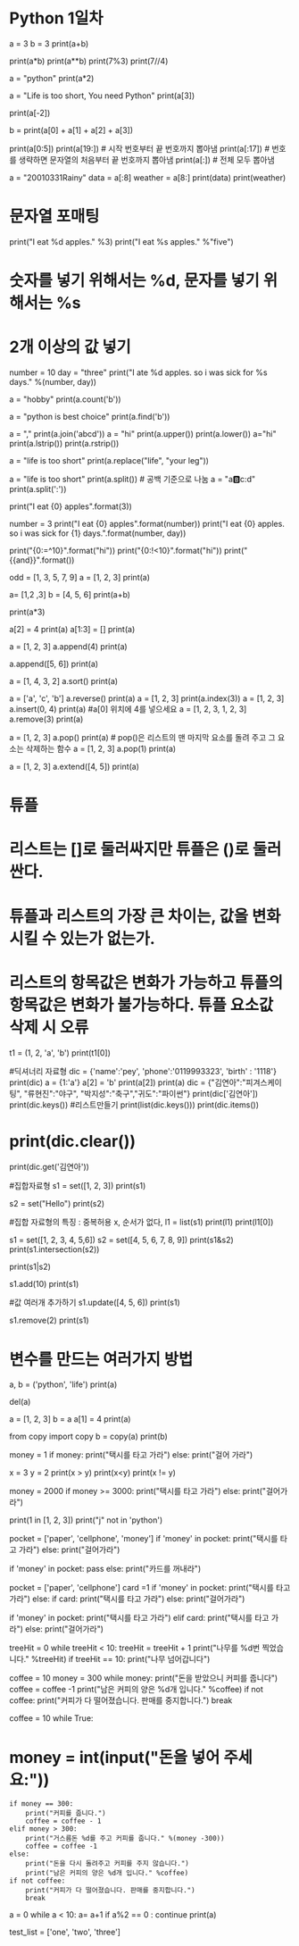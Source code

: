 # Python 1일차
a = 3
b = 3
print(a+b)

print(a*b)
print(a**b)
print(7%3)
print(7//4)

a = "python"
print(a*2)

a = "Life is too short, You need Python"
print(a[3])

print(a[-2])

b = print(a[0] + a[1] + a[2] + a[3])

print(a[0:5])
print(a[19:]) # 시작 번호부터 끝 번호까지 뽑아냄
print(a[:17]) # 번호를 생략하면 문자열의 처음부터 끝 번호까지 뽑아냄
print(a[:]) # 전체 모두 뽑아냄

a = "20010331Rainy"
data = a[:8]
weather = a[8:]
print(data)
print(weather)

# 문자열 포매팅
print("I eat %d apples." %3)
print("I eat %s apples." %"five")

# 숫자를 넣기 위해서는 %d, 문자를 넣기 위해서는 %s

# 2개 이상의 값 넣기
number = 10
day = "three"
print("I ate %d apples. so i was sick for %s days." %(number, day))


a = "hobby"
print(a.count('b'))

a = "python is best choice"
print(a.find('b'))

a = ","
print(a.join('abcd'))
a = "hi"
print(a.upper())
print(a.lower())
a="hi"
print(a.lstrip())
print(a.rstrip())

a = "life is too short"
print(a.replace("life", "your leg"))

a = "life is too short"
print(a.split()) # 공백 기준으로 나눔
a = "a:b:c:d"
print(a.split(':'))

print("I eat {0} apples".format(3))

number = 3
print("I eat {0} apples".format(number))
print("I eat {0} apples. so i was sick for {1} days.".format(number, day))

print("{0:=^10}".format("hi"))
print("{0:!<10}".format("hi"))
print("{{and}}".format())

odd = [1, 3, 5, 7, 9]
a = [1, 2, 3]
print(a)

a= [1,2 ,3]
b = [4, 5, 6]
print(a+b)

print(a*3)

a[2] = 4
print(a)
a[1:3] = []
print(a)

a = [1, 2, 3]
a.append(4)
print(a)

a.append([5, 6])
print(a)

a = [1, 4, 3, 2]
a.sort()
print(a)

a = ['a', 'c', 'b']
a.reverse()
print(a)
a = [1, 2, 3]
print(a.index(3))
a = [1, 2, 3]
a.insert(0, 4)
print(a) #a[0] 위치에 4를 넣으세요
a = [1, 2, 3, 1, 2, 3]
a.remove(3)
print(a)

a = [1, 2, 3]
a.pop()
print(a) # pop()은 리스트의 맨 마지막 요소를 돌려 주고 그 요소는 삭제하는 함수
a = [1, 2, 3]
a.pop(1)
print(a)

a = [1, 2, 3]
a.extend([4, 5])
print(a)



# 튜플
# 리스트는 []로 둘러싸지만 튜플은 ()로 둘러싼다.
# 튜플과 리스트의 가장 큰 차이는, 값을 변화시킬 수 있는가 없는가.
# 리스트의 항목값은 변화가 가능하고 튜플의 항목값은 변화가 불가능하다. 튜플 요소값 삭제 시 오류
t1 = (1, 2, 'a', 'b')
print(t1[0])

#딕셔너리 자료형
dic = {'name':'pey', 'phone':'0119993323', 'birth' : '1118'}
print(dic)
a = {1:'a'}
a[2] = 'b'
print(a[2])
print(a)
dic = {"김연아":"피겨스케이팅", "류현진":"야구", "박지성":"축구","귀도":"파이썬"}
print(dic['김연아'])
print(dic.keys())
#리스트만들기
print(list(dic.keys()))
print(dic.items())
# print(dic.clear())
print(dic.get('김연아'))

#집합자료형
s1 = set([1, 2, 3])
print(s1)

s2 = set("Hello")
print(s2)

#집합 자료형의 특징 : 중복허용 x, 순서가 없다,
l1 = list(s1)
print(l1)
print(l1[0])

s1 = set([1, 2, 3, 4, 5,6])
s2 = set([4, 5, 6, 7, 8, 9])
print(s1&s2)
print(s1.intersection(s2))

print(s1|s2)

s1.add(10)
print(s1)

#값 여러개 추가하기
s1.update([4, 5, 6])
print(s1)

s1.remove(2)
print(s1)


# 변수를 만드는 여러가지 방법
a, b = ('python', 'life')
print(a)

del(a)

a = [1, 2, 3]
b = a
a[1] = 4
print(a)

from copy import copy
b = copy(a)
print(b)



money = 1
if money:
    print("택시를 타고 가라")
else:
    print("걸어 가라")

x = 3
y = 2
print(x > y)
print(x<y)
print(x != y)

money = 2000
if money >= 3000:
    print("택시를 타고 가라")
else:
    print("걸어가라")

print(1 in [1, 2, 3])
print("j" not in 'python')

pocket = ['paper', 'cellphone', 'money']
if 'money' in pocket:
    print("택시를 타고 가라")
else:
    print("걸어가라")

if 'money' in pocket:
    pass
else:
    print("카드를 꺼내라")


pocket = ['paper', 'cellphone']
card =1
if 'money' in pocket:
    print("택시를 타고 가라")
else:
    if card:
        print("택시를 타고 가라")
    else:
        print("걸어가라")

if 'money' in pocket:
    print("택시를 타고 가라")
elif card:
    print("택시를 타고 가라")
else:
    print("걸어가라")

treeHit = 0
while treeHit < 10:
    treeHit = treeHit + 1
    print("나무를 %d번 찍었습니다." %treeHit)
    if treeHit == 10:
        print("나무 넘어갑니다")

coffee = 10
money = 300
while money:
    print("돈을 받았으니 커피를 줍니다")
    coffee = coffee -1
    print("남은 커피의 양은 %d개 입니다." %coffee)
    if not coffee:
        print("커피가 다 떨어졌습니다. 판매를 중지합니다.")
        break

coffee = 10
while True:
#    money = int(input("돈을 넣어 주세요:"))
    if money == 300:
        print("커피를 줍니다.")
        coffee = coffee - 1
    elif money > 300:
        print("거스름돈 %d를 주고 커피를 줍니다." %(money -300))
        coffee = coffee -1
    else:
        print("돈을 다시 돌려주고 커피를 주지 않습니다.")
        print("남은 커피의 양은 %d개 입니다." %coffee)
    if not coffee:
        print("커피가 다 떨어졌습니다. 판매를 중지합니다.")
        break

a = 0
while a < 10:
    a= a+1
    if a%2 == 0 : continue
    print(a)

test_list = ['one', 'two', 'three']


